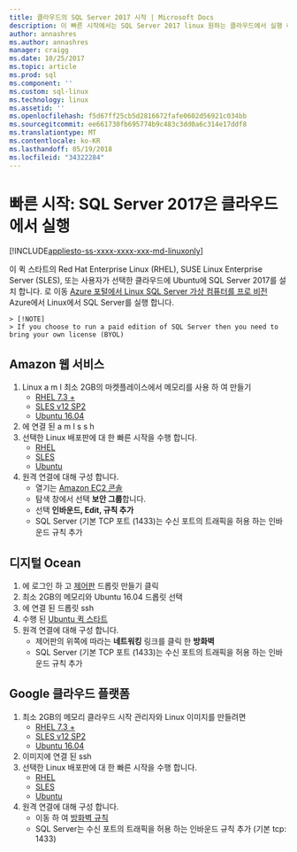 ```yaml
---
title: 클라우드의 SQL Server 2017 시작 | Microsoft Docs
description: 이 빠른 시작에서는 SQL Server 2017 linux 원하는 클라우드에서 실행 하는 방법을 보여 줍니다.
author: annashres
ms.author: annashres
manager: craigg
ms.date: 10/25/2017
ms.topic: article
ms.prod: sql
ms.component: ''
ms.custom: sql-linux
ms.technology: linux
ms.assetid: ''
ms.openlocfilehash: f5d67ff25cb5d2816672fafe0602d56921c034bb
ms.sourcegitcommit: ee661730fb695774b9c483c3dd0a6c314e17ddf8
ms.translationtype: MT
ms.contentlocale: ko-KR
ms.lasthandoff: 05/19/2018
ms.locfileid: "34322284"
---
```

# <a name="quickstart-run-the-sql-server-2017-in-the-cloud"></a>빠른 시작: SQL Server 2017은 클라우드에서 실행

[!INCLUDE[appliesto-ss-xxxx-xxxx-xxx-md-linuxonly](../includes/appliesto-ss-xxxx-xxxx-xxx-md-linuxonly.md)]

이 퀵 스타트의 Red Hat Enterprise Linux (RHEL), SUSE Linux Enterprise Server (SLES), 또는 사용자가 선택한 클라우드에 Ubuntu에 SQL Server 2017를 설치 합니다. 로 이동 [Azure 포털에서 Linux SQL Server 가상 컴퓨터를 프로 비전](https://docs.microsoft.com/azure/virtual-machines/linux/sql/provision-sql-server-linux-virtual-machine?toc=%2fsql%2flinux%2ftoc.json) Azure에서 Linux에서 SQL Server를 실행 합니다.

    > [!NOTE]
    > If you choose to run a paid edition of SQL Server then you need to bring your own license (BYOL)

## <a name="amazon-web-services"></a>Amazon 웹 서비스
1.  Linux a m I 최소 2GB의 마켓플레이스에서 메모리를 사용 하 여 만들기 
    * [RHEL 7.3 +](https://aws.amazon.com/marketplace/pp/B00KWBZVK6)
    * [SLES v12 SP2](https://aws.amazon.com/marketplace/pp/B00PMM99PI)
    * [Ubuntu 16.04](https://aws.amazon.com/marketplace/pp/B01JBL2M0O)
1.  에 연결 된 a m I s s h
1.  선택한 Linux 배포판에 대 한 빠른 시작을 수행 합니다. 
    * [RHEL](quickstart-install-connect-red-hat.md)
    * [SLES](quickstart-install-connect-suse.md)
    * [Ubuntu](quickstart-install-connect-ubuntu.md)
1.  원격 연결에 대해 구성 합니다. 
    * 열기는 [Amazon EC2 콘솔]( https://console.aws.amazon.com/ec2/)
    * 탐색 창에서 선택 **보안 그룹**합니다. 
    * 선택 **인바운드, Edit, 규칙 추가**
    * SQL Server (기본 TCP 포트 (1433)는 수신 포트의 트래픽을 허용 하는 인바운드 규칙 추가

    
## <a name="digital-ocean"></a>디지털 Ocean
1. 에 로그인 하 고 [제어판](https://cloud.digitalocean.com/login) 드롭릿 만들기 클릭
1. 최소 2GB의 메모리와 Ubuntu 16.04 드롭릿 선택
1. 에 연결 된 드롭릿 ssh
1. 수행 된 [Ubuntu 퀵 스타트](quickstart-install-connect-ubuntu.md)
1. 원격 연결에 대해 구성 합니다.
    * 제어판의 위쪽에 따라는 **네트워킹** 링크를 클릭 한 **방화벽**
    * SQL Server (기본 TCP 포트 (1433)는 수신 포트의 트래픽을 허용 하는 인바운드 규칙 추가
    
## <a name="google-cloud-platform"></a>Google 클라우드 플랫폼
1.  최소 2GB의 메모리 클라우드 시작 관리자와 Linux 이미지를 만들려면 
    * [RHEL 7.3 +](https://console.cloud.google.com/launcher/details/rhel-cloud/rhel-7)
    * [SLES v12 SP2](https://console.cloud.google.com/launcher/details/suse-cloud/sles-12)
    * [Ubuntu 16.04](https://console.cloud.google.com/launcher/details/ubuntu-os-cloud/ubuntu-xenial)
1.  이미지에 연결 된 ssh
1.  선택한 Linux 배포판에 대 한 빠른 시작을 수행 합니다. 
    * [RHEL](quickstart-install-connect-red-hat.md)
    * [SLES](quickstart-install-connect-suse.md)
    * [Ubuntu](quickstart-install-connect-ubuntu.md)
1.  원격 연결에 대해 구성 합니다. 
    * 이동 하 여 [방화벽 규칙](https://console.cloud.google.com/networking/firewalls)
    * SQL Server는 수신 포트의 트래픽을 허용 하는 인바운드 규칙 추가 (기본 tcp: 1433)
